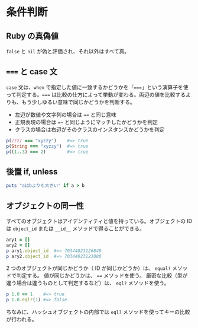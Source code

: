 # 条件判断

## Ruby の真偽値

`false` と `nil` が偽と評価され、それ以外はすべて真。

## `===` と case 文

`case` 文は、`when` で指定した値に一致するかどうかを「`===`」という演算子を使って判定する。`===` は比較の仕方によって挙動が変わる。両辺の値を比較するよりも、もう少しゆるい意味で同じかどうかを判断する。

* 左辺が数値や文字列の場合は `==` と同じ意味
* 正規表現の場合は `=~` と同じようにマッチしたかどうかを判定
* クラスの場合は右辺がそのクラスのインスタンスかどうかを判定

```ruby
p(/zz/ === "xyzzy")    #=> true
p(String === "xyzzy")  #=> true
p((1..3) === 2)        #=> true
```

## 後置 if, unless

```ruby
puts "aはbよりも大きい" if a > b
```

## オブジェクトの同一性

すべてのオブジェクトはアイデンティティと値を持っている。オブジェクトの ID は `object_id` または `__id__` メソッドで得ることができる。

```ruby
ary1 = []
ary2 = []
p ary1.object_id  #=> 70344023126840
p ary2.object_id  #=> 70344023123080
```

2 つのオブジェクトが同じかどうか（ ID が同じかどうか）は、 `equal?` メソッドで判定する。
値が同じかどうかは、 `==` メソッドを使う。
厳密な比較（型が違う場合は違うものとして判定するなど）は、 `eql?` メソッドを使う。

```ruby
p 1.0 == 1    #=> true
p 1.0.eql?(1) #=> false
```

ちなみに、ハッシュオブジェクトの内部では `eql?` メソッドを使ってキーの比較が行われる。
